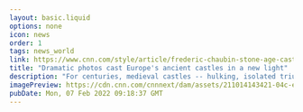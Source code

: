 ```yaml
---
layout: basic.liquid
options: none
icon: news
order: 1
tags: news_world
link: https://www.cnn.com/style/article/frederic-chaubin-stone-age-castles/index.html
title: "Dramatic photos cast Europe's ancient castles in a new light"
description: "For centuries, medieval castles -- hulking, isolated triumphs of masonry -- have held a special place in the Western imagination, evoking at once a sense of history, fantasy, war and romance. They are the perennial backdrops for period dramas and children's books, travel brochures and fashion spreads. "
imagePreview: https://cdn.cnn.com/cnnnext/dam/assets/211014143421-04c-european-castles-frederic-chaubin-book-restricted-video-synd-2.jpg
pubDate: Mon, 07 Feb 2022 09:18:37 GMT
---
```

